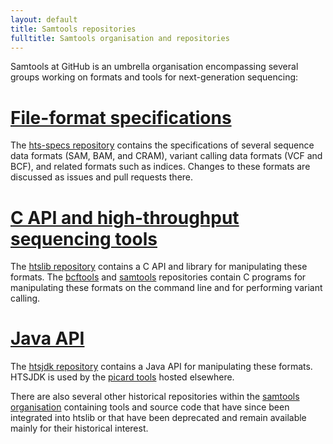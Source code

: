 ```yaml
---
layout: default
title: Samtools repositories
fulltitle: Samtools organisation and repositories
---
```

Samtools at GitHub is an umbrella organisation encompassing several
groups working on formats and tools for next-generation sequencing:

# [File-format specifications](/hts-specs/)

The [hts-specs repository] contains the specifications of several sequence
data formats (SAM, BAM, and CRAM), variant calling data formats (VCF and BCF),
and related formats such as indices.
Changes to these formats are discussed as issues and pull requests there.

# [C API and high-throughput sequencing tools](http://www.htslib.org/)

The [htslib repository] contains a C API and library for manipulating these
formats.
The [bcftools] and [samtools] repositories contain C programs for manipulating
these formats on the command line and for performing variant calling.

# [Java API](/htsjdk/)

The [htsjdk repository] contains a Java API for manipulating these formats.
HTSJDK is used by the [picard tools] hosted elsewhere.

<div class="gap"></div>

There are also several other historical repositories within the
[samtools organisation] containing tools and source code that have since
been integrated into htslib or that have been deprecated and remain
available mainly for their historical interest.

[bcftools]:              https://github.com/samtools/bcftools
[hts-specs repository]:  https://github.com/samtools/hts-specs
[htsjdk repository]:     https://github.com/samtools/htsjdk
[htslib repository]:     https://github.com/samtools/htslib
[picard tools]:          http://broadinstitute.github.io/picard/
[samtools]:              https://github.com/samtools/samtools
[samtools organisation]: https://github.com/samtools
